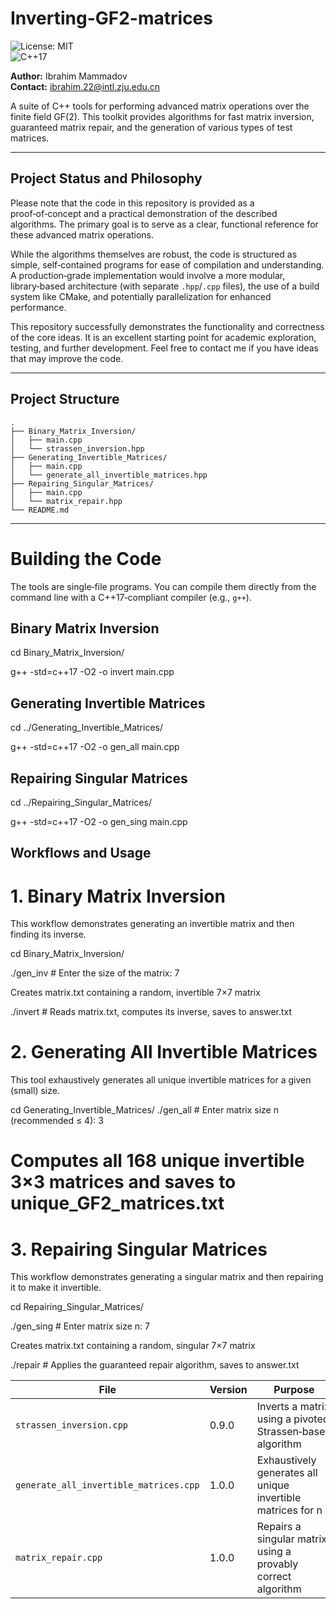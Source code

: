 # Inverting-GF2-matrices

![License: MIT](https://img.shields.io/badge/License-MIT-yellow.svg)  
![C++17](https://img.shields.io/badge/C%2B%2B-17-blue.svg)

**Author:** Ibrahim Mammadov  
**Contact:** ibrahim.22@intl.zju.edu.cn

A suite of C++ tools for performing advanced matrix operations over the finite field GF(2). This toolkit provides algorithms for fast matrix inversion, guaranteed matrix repair, and the generation of various types of test matrices.

---

## Project Status and Philosophy

Please note that the code in this repository is provided as a proof‑of‑concept and a practical demonstration of the described algorithms. The primary goal is to serve as a clear, functional reference for these advanced matrix operations.

While the algorithms themselves are robust, the code is structured as simple, self‑contained programs for ease of compilation and understanding. A production‑grade implementation would involve a more modular, library‑based architecture (with separate `.hpp`/`.cpp` files), the use of a build system like CMake, and potentially parallelization for enhanced performance.

This repository successfully demonstrates the functionality and correctness of the core ideas. It is an excellent starting point for academic exploration, testing, and further development. Feel free to contact me if you have ideas that may improve the code.

---

## Project Structure

```text
.
├── Binary_Matrix_Inversion/
│   ├── main.cpp
│   └── strassen_inversion.hpp
├── Generating_Invertible_Matrices/
│   ├── main.cpp
│   └── generate_all_invertible_matrices.hpp
├── Repairing_Singular_Matrices/
│   ├── main.cpp
│   └── matrix_repair.hpp
└── README.md

```
---

# Building the Code

The tools are single‑file programs. You can compile them directly from the command line with a C++17‑compliant compiler (e.g., `g++`).

## Binary Matrix Inversion
cd Binary_Matrix_Inversion/

g++ -std=c++17 -O2 -o invert main.cpp

## Generating Invertible Matrices
cd ../Generating_Invertible_Matrices/

g++ -std=c++17 -O2 -o gen_all main.cpp

## Repairing Singular Matrices
cd ../Repairing_Singular_Matrices/

g++ -std=c++17 -O2 -o gen_sing main.cpp


## Workflows and Usage
# 1. Binary Matrix Inversion
This workflow demonstrates generating an invertible matrix and then finding its inverse.

cd Binary_Matrix_Inversion/

./gen_inv            # Enter the size of the matrix: 7

Creates matrix.txt containing a random, invertible 7×7 matrix

./invert             # Reads matrix.txt, computes its inverse, saves to answer.txt

# 2. Generating All Invertible Matrices
This tool exhaustively generates all unique invertible matrices for a given (small) size.

cd Generating_Invertible_Matrices/
./gen_all            # Enter matrix size n (recommended ≤ 4): 3
# Computes all 168 unique invertible 3×3 matrices and saves to unique_GF2_matrices.txt

# 3. Repairing Singular Matrices
This workflow demonstrates generating a singular matrix and then repairing it to make it invertible.


cd Repairing_Singular_Matrices/

./gen_sing           # Enter matrix size n: 7

Creates matrix.txt containing a random, singular 7×7 matrix

./repair             # Applies the guaranteed repair algorithm, saves to answer.txt








| File                                   | Version | Purpose                                                       | Input              | Output                    |
| -------------------------------------- | ------- | ------------------------------------------------------------- | ------------------ | ------------------------- |
| `strassen_inversion.cpp`       | 0.9.0   | Inverts a matrix using a pivoted Strassen‑based algorithm     | User prompt or `matrix.txt` | `answer.txt`              |
| `generate_all_invertible_matrices.cpp` | 1.0.0   | Exhaustively generates all unique invertible matrices for n   | User prompt (size) | `unique_GF2_matrices.txt` |
| `matrix_repair.cpp`         | 1.0.0   | Repairs a singular matrix using a provably correct algorithm  | `matrix.txt` or User prompt       | `answer.txt`              |

